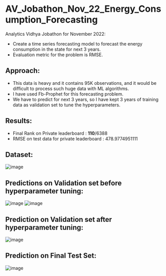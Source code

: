 # AV_Jobathon_Nov_22_Energy_Consumption_Forecasting
Analytics Vidhya Jobathon for November 2022:
* Create a time series forecasting model to forecast the energy consumption in the state for next 3 years.
* Evaluation metric for the problem is RMSE.

## Approach:
* This data is heavy and it contains 95K observations, and it would be difficult to process such huge data with ML algorithms.
* I have used Fb-Prophet for this forecasting problem.
* We have to predict for next 3 years, so I have kept 3 years of training data as validation set to tune the hyperparameters.

## Results:
* Final Rank on Private leaderboard : **110**/6388
* RMSE on test data for private leaderboard : 478.9774951111

## Dataset:
![image](https://user-images.githubusercontent.com/96112553/224008243-8de833d4-edaa-41b2-a0e3-67e7fe143443.png)

## Predictions on Validation set before hyperparameter tuning:
![image](https://user-images.githubusercontent.com/96112553/224008362-b183dfa6-d899-4502-a562-1e703349450c.png)
![image](https://user-images.githubusercontent.com/96112553/224008389-24a30cf3-b6b0-4bb6-b38e-f597b4057048.png)

## Prediction on Validation set after hyperparameter tuning:
![image](https://user-images.githubusercontent.com/96112553/224008683-c64a6206-fc05-4d40-8e10-d1b6c9453ed5.png)

## Prediction on Final Test Set:
![image](https://user-images.githubusercontent.com/96112553/224015024-4f39b3a7-0ae1-4715-ba6e-b008036847b8.png)



